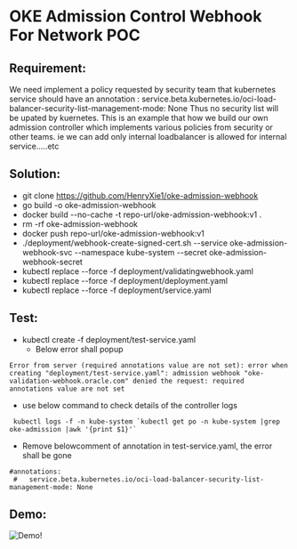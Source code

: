# OKE Admission Control Webhook For Network POC
## Requirement:
 We need implement a policy requested by security team that kubernetes service should have an annotation : service.beta.kubernetes.io/oci-load-balancer-security-list-management-mode: None
Thus no security list will be upated by kuernetes. This is an example that how we build our own admission controller which implements various policies from security or other teams. ie we can add only internal loadbalancer is allowed for internal service.....etc
## Solution:
* git clone https://github.com/HenryXie1/oke-admission-webhook
* go build -o oke-admission-webhook
* docker build --no-cache -t repo-url/oke-admission-webhook:v1 .
* rm -rf oke-admission-webhook
* docker push repo-url/oke-admission-webhook:v1
* ./deployment/webhook-create-signed-cert.sh --service oke-admission-webhook-svc --namespace kube-system --secret oke-admission-webhook-secret
* kubectl replace --force -f deployment/validatingwebhook.yaml
* kubectl replace --force -f deployment/deployment.yaml
* kubectl replace --force -f deployment/service.yaml
## Test:
* kubectl create -f  deployment/test-service.yaml 
  * Below error shall popup
```
Error from server (required annotations value are not set): error when creating "deployment/test-service.yaml": admission webhook "oke-validation-webhook.oracle.com" denied the request: required annotations value are not set
```
* use below command to check details of the controller logs
```
 kubectl logs -f -n kube-system `kubectl get po -n kube-system |grep oke-admission |awk '{print $1}'`
```
* Remove belowcomment of annotation in test-service.yaml, the error shall be gone
```
#annotations:
 #   service.beta.kubernetes.io/oci-load-balancer-security-list-management-mode: None
 ```
 ## Demo:
 ![Demo!](https://i.imgur.com/JrYZmMJ.gif)
